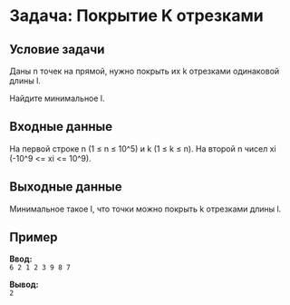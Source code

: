 # Задача: Покрытие K отрезками

## Условие задачи
Даны n точек на прямой, нужно покрыть их k отрезками одинаковой длины l.

Найдите минимальное l.

## Входные данные
На первой строке n (1 ≤ n ≤ 10^5) и k (1 ≤ k ≤ n). На второй n чисел xi (-10^9 <= xi <= 10^9).

## Выходные данные
Минимальное такое l, что точки можно покрыть k отрезками длины l.

## Пример
**Ввод:**  
`6 2
1 2 3 9 8 7`  

**Вывод:**  
`2`  
